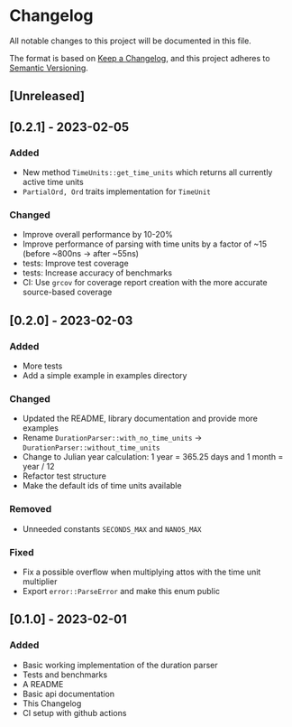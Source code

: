 <!--
 Copyright (c) 2023 Joining7943 <joining@posteo.de>
 
 This software is released under the MIT License.
 https://opensource.org/licenses/MIT
-->

<!--
Types of changes:
Added: for new features.
Changed: for changes in existing functionality.
Deprecated: for soon-to-be removed features.
Removed: for now removed features.
Fixed: for any bug fixes.
Security: in case of vulnerabilities.
-->

# Changelog

All notable changes to this project will be documented in this file.

The format is based on [Keep a Changelog](https://keepachangelog.com/en/1.0.0/),
and this project adheres to [Semantic Versioning](https://semver.org/spec/v2.0.0.html).

## [Unreleased]

## [0.2.1] - 2023-02-05

### Added

- New method `TimeUnits::get_time_units` which returns all currently active time units
- `PartialOrd, Ord` traits implementation for `TimeUnit`

### Changed

- Improve overall performance by 10-20%
- Improve performance of parsing with time units by a factor of ~15 (before ~800ns -> after ~55ns)
- tests: Improve test coverage
- tests: Increase accuracy of benchmarks
- CI: Use `grcov` for coverage report creation with the more accurate source-based coverage

## [0.2.0] - 2023-02-03

### Added

- More tests
- Add a simple example in examples directory

### Changed

- Updated the README, library documentation and provide more examples
- Rename `DurationParser::with_no_time_units` -> `DurationParser::without_time_units`
- Change to Julian year calculation: 1 year = 365.25 days and 1 month = year / 12
- Refactor test structure
- Make the default ids of time units available

### Removed

- Unneeded constants `SECONDS_MAX` and `NANOS_MAX`

### Fixed

- Fix a possible overflow when multiplying attos with the time unit multiplier
- Export `error::ParseError` and make this enum public

## [0.1.0] - 2023-02-01

### Added

- Basic working implementation of the duration parser
- Tests and benchmarks
- A README
- Basic api documentation
- This Changelog
- CI setup with github actions
